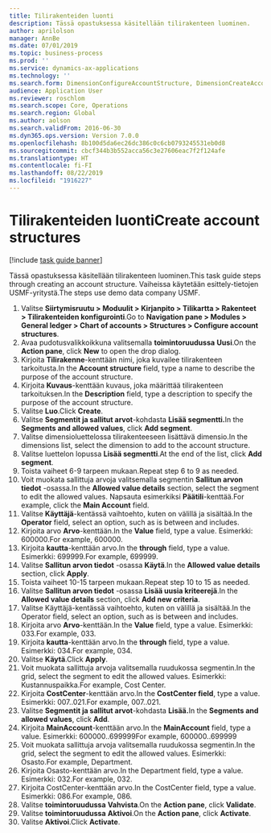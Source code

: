 ```yaml
---
title: Tilirakenteiden luonti
description: Tässä opastuksessa käsitellään tilirakenteen luominen.
author: aprilolson
manager: AnnBe
ms.date: 07/01/2019
ms.topic: business-process
ms.prod: ''
ms.service: dynamics-ax-applications
ms.technology: ''
ms.search.form: DimensionConfigureAccountStructure, DimensionCreateAccountStructure, DimensionHierarchyAddLevel, DimensionHierarchyConstraintActivate
audience: Application User
ms.reviewer: roschlom
ms.search.scope: Core, Operations
ms.search.region: Global
ms.author: aolson
ms.search.validFrom: 2016-06-30
ms.dyn365.ops.version: Version 7.0.0
ms.openlocfilehash: 8b100d5da6ec26dc386c0c6cb0793245531eb0d8
ms.sourcegitcommit: cbcf344b3b552acca56c3e27606eac7f2f124afe
ms.translationtype: HT
ms.contentlocale: fi-FI
ms.lasthandoff: 08/22/2019
ms.locfileid: "1916227"
---
```

# <a name="create-account-structures"></a><span data-ttu-id="0a0ce-103">Tilirakenteiden luonti</span><span class="sxs-lookup"><span data-stu-id="0a0ce-103">Create account structures</span></span>

[!include [task guide banner](../../includes/task-guide-banner.md)]

<span data-ttu-id="0a0ce-104">Tässä opastuksessa käsitellään tilirakenteen luominen.</span><span class="sxs-lookup"><span data-stu-id="0a0ce-104">This task guide steps through creating an account structure.</span></span> <span data-ttu-id="0a0ce-105">Vaiheissa käytetään esittely-tietojen USMF-yritystä.</span><span class="sxs-lookup"><span data-stu-id="0a0ce-105">The steps use demo data company USMF.</span></span>

1. <span data-ttu-id="0a0ce-106">Valitse **Siirtymisruutu > Moduulit > Kirjanpito > Tilikartta > Rakenteet > Tilirakenteiden konfigurointi**.</span><span class="sxs-lookup"><span data-stu-id="0a0ce-106">Go to **Navigation pane > Modules > General ledger > Chart of accounts > Structures > Configure account structures**.</span></span>
2. <span data-ttu-id="0a0ce-107">Avaa pudotusvalikkoikkuna valitsemalla **toimintoruudussa** **Uusi**.</span><span class="sxs-lookup"><span data-stu-id="0a0ce-107">On the **Action pane**, click **New** to open the drop dialog.</span></span>
3. <span data-ttu-id="0a0ce-108">Kirjoita **Tilirakenne**-kenttään nimi, joka kuvailee tilirakenteen tarkoitusta.</span><span class="sxs-lookup"><span data-stu-id="0a0ce-108">In the **Account structure** field, type a name to describe the purpose of the account structure.</span></span>
4. <span data-ttu-id="0a0ce-109">Kirjoita **Kuvaus**-kenttään kuvaus, joka määrittää tilirakenteen tarkoituksen.</span><span class="sxs-lookup"><span data-stu-id="0a0ce-109">In the **Description** field, type a description to specify the purpose of the account structure.</span></span>
5. <span data-ttu-id="0a0ce-110">Valitse **Luo**.</span><span class="sxs-lookup"><span data-stu-id="0a0ce-110">Click **Create**.</span></span>
6. <span data-ttu-id="0a0ce-111">Valitse **Segmentit ja sallitut arvot**-kohdasta **Lisää segmentti.**</span><span class="sxs-lookup"><span data-stu-id="0a0ce-111">In the **Segments and allowed values**, click **Add segment**.</span></span>
7. <span data-ttu-id="0a0ce-112">Valitse dimensioluettelossa tilirakenteeseen lisättävä dimensio.</span><span class="sxs-lookup"><span data-stu-id="0a0ce-112">In the dimensions list, select the dimension to add to the account structure.</span></span>
8. <span data-ttu-id="0a0ce-113">Valitse luettelon lopussa **Lisää segmentti**.</span><span class="sxs-lookup"><span data-stu-id="0a0ce-113">At the end of the list, click **Add segment**.</span></span>
9. <span data-ttu-id="0a0ce-114">Toista vaiheet 6-9 tarpeen mukaan.</span><span class="sxs-lookup"><span data-stu-id="0a0ce-114">Repeat step 6 to 9 as needed.</span></span>
10. <span data-ttu-id="0a0ce-115">Voit muokata sallittuja arvoja valitsemalla segmentin **Sallitun arvon tiedot** -osassa.</span><span class="sxs-lookup"><span data-stu-id="0a0ce-115">In the **Allowed value details** section, select the segment to edit the allowed values.</span></span>
    <span data-ttu-id="0a0ce-116">Napsauta esimerkiksi **Päätili**-kenttää.</span><span class="sxs-lookup"><span data-stu-id="0a0ce-116">For example, click the **Main Account** field.</span></span>  
11. <span data-ttu-id="0a0ce-117">Valitse **Käyttäjä**-kentässä vaihtoehto, kuten on välillä ja sisältää.</span><span class="sxs-lookup"><span data-stu-id="0a0ce-117">In the **Operator** field, select an option, such as is between and includes.</span></span>
12. <span data-ttu-id="0a0ce-118">Kirjoita arvo **Arvo**-kenttään.</span><span class="sxs-lookup"><span data-stu-id="0a0ce-118">In the **Value** field, type a value.</span></span> <span data-ttu-id="0a0ce-119">Esimerkki: 600000.</span><span class="sxs-lookup"><span data-stu-id="0a0ce-119">For example, 600000.</span></span>  
13. <span data-ttu-id="0a0ce-120">Kirjoita **kautta**-kenttään arvo.</span><span class="sxs-lookup"><span data-stu-id="0a0ce-120">In the **through** field, type a value.</span></span> <span data-ttu-id="0a0ce-121">Esimerkki: 699999.</span><span class="sxs-lookup"><span data-stu-id="0a0ce-121">For example, 699999.</span></span>  
14. <span data-ttu-id="0a0ce-122">Valitse **Sallitun arvon tiedot** -osassa **Käytä**.</span><span class="sxs-lookup"><span data-stu-id="0a0ce-122">In the **Allowed value details** section, click **Apply**.</span></span>
15. <span data-ttu-id="0a0ce-123">Toista vaiheet 10-15 tarpeen mukaan.</span><span class="sxs-lookup"><span data-stu-id="0a0ce-123">Repeat step 10 to 15 as needed.</span></span>  
16. <span data-ttu-id="0a0ce-124">Valitse **Sallitun arvon tiedot** -osassa **Lisää uusia kriteerejä**.</span><span class="sxs-lookup"><span data-stu-id="0a0ce-124">In the **Allowed value details** section, click **Add new criteria**.</span></span>
17. <span data-ttu-id="0a0ce-125">Valitse Käyttäjä-kentässä vaihtoehto, kuten on välillä ja sisältää.</span><span class="sxs-lookup"><span data-stu-id="0a0ce-125">In the Operator field, select an option, such as is between and includes.</span></span>
18. <span data-ttu-id="0a0ce-126">Kirjoita arvo **Arvo**-kenttään.</span><span class="sxs-lookup"><span data-stu-id="0a0ce-126">In the **Value** field, type a value.</span></span> <span data-ttu-id="0a0ce-127">Esimerkki: 033.</span><span class="sxs-lookup"><span data-stu-id="0a0ce-127">For example, 033.</span></span>  
19. <span data-ttu-id="0a0ce-128">Kirjoita **kautta**-kenttään arvo.</span><span class="sxs-lookup"><span data-stu-id="0a0ce-128">In the **through** field, type a value.</span></span> <span data-ttu-id="0a0ce-129">Esimerkki: 034.</span><span class="sxs-lookup"><span data-stu-id="0a0ce-129">For example, 034.</span></span>  
20. <span data-ttu-id="0a0ce-130">Valitse **Käytä**.</span><span class="sxs-lookup"><span data-stu-id="0a0ce-130">Click **Apply**.</span></span>
21. <span data-ttu-id="0a0ce-131">Voit muokata sallittuja arvoja valitsemalla ruudukossa segmentin.</span><span class="sxs-lookup"><span data-stu-id="0a0ce-131">In the grid, select the segment to edit the allowed values.</span></span> <span data-ttu-id="0a0ce-132">Esimerkki: Kustannuspaikka.</span><span class="sxs-lookup"><span data-stu-id="0a0ce-132">For example, Cost Center.</span></span>  
22. <span data-ttu-id="0a0ce-133">Kirjoita **CostCenter**-kenttään arvo.</span><span class="sxs-lookup"><span data-stu-id="0a0ce-133">In the **CostCenter field**, type a value.</span></span> <span data-ttu-id="0a0ce-134">Esimerkki: 007..021.</span><span class="sxs-lookup"><span data-stu-id="0a0ce-134">For example, 007..021.</span></span>  
23. <span data-ttu-id="0a0ce-135">Valitse **Segmentit ja sallitut arvot**-kohdasta **Lisää.**</span><span class="sxs-lookup"><span data-stu-id="0a0ce-135">In the **Segments and allowed values**, click **Add**.</span></span>
24. <span data-ttu-id="0a0ce-136">Kirjoita **MainAccount**-kenttään arvo.</span><span class="sxs-lookup"><span data-stu-id="0a0ce-136">In the **MainAccount** field, type a value.</span></span> <span data-ttu-id="0a0ce-137">Esimerkki: 600000..699999</span><span class="sxs-lookup"><span data-stu-id="0a0ce-137">For example, 600000..699999</span></span>  
25. <span data-ttu-id="0a0ce-138">Voit muokata sallittuja arvoja valitsemalla ruudukossa segmentin.</span><span class="sxs-lookup"><span data-stu-id="0a0ce-138">In the grid, select the segment to edit the allowed values.</span></span> <span data-ttu-id="0a0ce-139">Esimerkki: Osasto.</span><span class="sxs-lookup"><span data-stu-id="0a0ce-139">For example, Department.</span></span>  
26. <span data-ttu-id="0a0ce-140">Kirjoita Osasto-kenttään arvo.</span><span class="sxs-lookup"><span data-stu-id="0a0ce-140">In the Department field, type a value.</span></span> <span data-ttu-id="0a0ce-141">Esimerkki: 032.</span><span class="sxs-lookup"><span data-stu-id="0a0ce-141">For example, 032.</span></span>  
27. <span data-ttu-id="0a0ce-142">Kirjoita CostCenter-kenttään arvo.</span><span class="sxs-lookup"><span data-stu-id="0a0ce-142">In the CostCenter field, type a value.</span></span> <span data-ttu-id="0a0ce-143">Esimerkki: 086.</span><span class="sxs-lookup"><span data-stu-id="0a0ce-143">For example, 086.</span></span>  
28. <span data-ttu-id="0a0ce-144">Valitse **toimintoruudussa** **Vahvista**.</span><span class="sxs-lookup"><span data-stu-id="0a0ce-144">On the **Action pane**, click **Validate**.</span></span>
29. <span data-ttu-id="0a0ce-145">Valitse **toimintoruudussa** **Aktivoi**.</span><span class="sxs-lookup"><span data-stu-id="0a0ce-145">On the **Action pane**, click **Activate**.</span></span>
30. <span data-ttu-id="0a0ce-146">Valitse **Aktivoi**.</span><span class="sxs-lookup"><span data-stu-id="0a0ce-146">Click **Activate**.</span></span>


